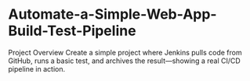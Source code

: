 # Automate-a-Simple-Web-App-Build-Test-Pipeline
Project Overview Create a simple project where Jenkins pulls code from GitHub, runs a basic test, and archives the result—showing a real CI/CD pipeline in action.
